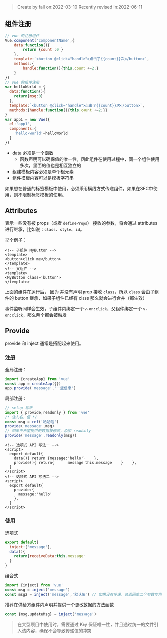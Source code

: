 > Create by fall on:2022-03-10
> Recently revised in:2022-06-11

##  组件注册

```js
// vue 的注册组件
Vue.component('componentName',{
    data:function(){
        return {count :0 }
    },
    template:`<button @click="handle">点击了{{count}}次</button>`,
    methods:{
        handle:function(){this.count +=2;}
    }
})
// vue 的组件注册
var helloWorld = {
  data:function(){
    return{msg:0}
  },
  template:`<button @click="handle">点击了{{count}}次</button>`,
  methods:{handle:function(){this.count +=2;}}
}
var app1 = new Vue({
  el:'app1',
  components:{
    'hello-world'=helloWorld
  }
})

```

- data 必须是一个函数
  - 函数声明可以确保值的唯一性，因此组件在使用过程中，同一个组件使用多次，里面的值也是相互独立的
- 组建模板内容必须是单个根元素
- 组件模板内容可以是模板字符串

如果想在普通的标签模板中使用，必须采用横线方式传递组件，如果在SFC中使用，则不限制标签模板的使用。

## Attributes

表示一些没有被 props（或者 `defineProps`） 接收的参数，将会通过 attributes 进行继承，比如说：`class`、`style`、`id`。

举个例子：

```vue
<!-- 子组件 MyButton -->
<template>
<button>click me</button>
</template>
<!-- 父组件 -->
<template>
<MyButton class='button'>
</template>
```

上面的组件在运行后， 因为 并没有声明 prop 接收 `class`，所以 `class` 会由子组件的 button 继承，如果子组件已经有 class 那么就会进行合并（都生效）

事件监听同样会生效，子组件内绑定一个 `v-on:click`，父组件绑定一个 `v-on:click`，那么两个都会被触发

## Provide

provide 和 inject 通常是搭配起来使用。

### 注册

全局注册：

```js
import {createApp} from 'vue'
const app = createApp({})
app.provide('message','一些信息')
```

局部注册：

```js
// setup 写法
import { provide,readonly } from 'vue'
/* 注入名，值 */
const msg = ref('哈哈哈')
provide('message',msg)
// 如果不希望提供的数据被修改，添加 readonly
provide('message'.readonly(msg))
```

```vue
<!-- 选项式 API 写法一 -->
<script>
  export default{
    data(){ return {message:'hello'}    },
    provide(){ return{      message:this.message    }    },
  }
</script>
<!-- 选项式 API 写法二 -->
<script>
  export default{
    provide:{
      message:'hello'
    },
  }
</script>
```

### 使用

选项式

```js
export default{
  inject:['message'],
  data(){
    return{receiveData:this.message}
  }
}
```

组合式

```js
import {inject} from 'vue'
const msg = inject('message')
const msg2 = inject('message','默认值') // 如果没有传递，会返回第二个参数作为默认值
```

推荐在供给方组件内声明并提供一个更改数据的方法函数

```js
const {msg,updateMsg} = inject('message')
```

> 在大型项目中使用时，需要通过 Key 保证唯一性，并且通过统一的文件引入该内容，确保不会导致传递值的冲突

